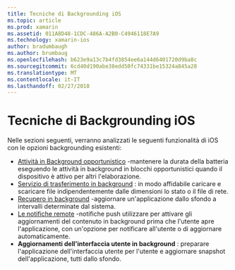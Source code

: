 ```yaml
---
title: Tecniche di Backgrounding iOS
ms.topic: article
ms.prod: xamarin
ms.assetid: 011A8D48-1CDC-486A-A2B0-C4946118E7A9
ms.technology: xamarin-ios
author: bradumbaugh
ms.author: brumbaug
ms.openlocfilehash: b623e9a13c7b4fd3854ee6a144d6401720d9ba8c
ms.sourcegitcommit: 6cd40d190abe38edd50fc74331be15324a845a28
ms.translationtype: MT
ms.contentlocale: it-IT
ms.lasthandoff: 02/27/2018
---
```

# <a name="ios-backgrounding-techniques"></a>Tecniche di Backgrounding iOS

Nelle sezioni seguenti, verranno analizzati le seguenti funzionalità di iOS con le opzioni backgrounding esistenti:

-  [Attività in Background opportunistico](~/ios/app-fundamentals/backgrounding/ios-backgrounding-techniques/ios-backgrounding-with-tasks.md#background_tasks_in_iOS_7) -mantenere la durata della batteria eseguendo le attività in background in blocchi opportunistici quando il dispositivo è attivo per altri l'elaborazione.
-  [Servizio di trasferimento in background](~/ios/app-fundamentals/backgrounding/ios-backgrounding-techniques/ios-backgrounding-with-tasks.md#background-transfers) : in modo affidabile caricare e scaricare file indipendentemente dalle dimensioni lo stato o il file di rete.
-  [Recupero in background](~/ios/app-fundamentals/backgrounding/ios-backgrounding-techniques/updating-an-application-in-the-background.md#background_fetch) -aggiornare un'applicazione dallo sfondo a intervalli determinate dal sistema.
-  [Le notifiche remote](~/ios/app-fundamentals/backgrounding/ios-backgrounding-techniques/updating-an-application-in-the-background.md#remote_notifications) -notifiche push utilizzare per attivare gli aggiornamenti del contenuto in background prima che l'utente apre l'applicazione, con un'opzione per notificare all'utente o di aggiornare automaticamente.
-  **Aggiornamenti dell'interfaccia utente in background** : preparare l'applicazione dell'interfaccia utente per l'utente e aggiornare snapshot dell'applicazione, tutti dallo sfondo.
